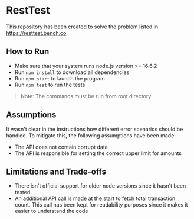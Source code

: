 # RestTest
This repository has been created to solve the problem listed in https://resttest.bench.co

## How to Run

- Make sure that your system runs node.js version >= 16.6.2
- Run `npm install` to download all dependencies
- Run `npm start` to launch the program
- Run `npm test` to run the tests

> Note: The commands must be run from root directory

## Assumptions
It wasn't clear in the instructions how different error scenarios should be handled. To mitigate this, the following assumptions have been made:
- The API does not contain corrupt data
- The API is responsible for setting the correct upper limit for amounts

## Limitations and Trade-offs
- There isn't official support for older node versions since it hasn't been tested
- An additional API call is made at the start to fetch total transaction count. This call has been kept for readability purposes since it makes it easier to understand the code
